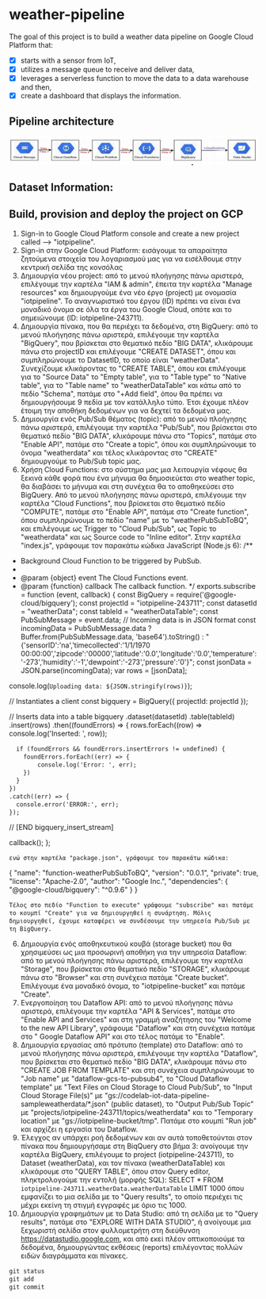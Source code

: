 # weather-pipeline

The goal of this project is to build a weather data pipeline on Google Cloud Platform that:
- [x] starts with a sensor from IoT, 
- [x] utilizes a message queue to receive and deliver data, 
- [x] leverages a serverless function to move the data to a data warehouse and then, 
- [x] create a dashboard that displays the information. 

## Pipeline architecture

![image](https://github.com/ioantsep/weather-pipeline/blob/master/pipeline.png)


## Dataset Information: 



## **Build, provision and deploy the project on GCP** ##
1. Sign-in to Google Cloud Platform console and create a new project called --> "iotpipeline".
1. Sign-in στην Google Cloud Platform: εισάγουμε τα απαραίτητα ζητούμενα στοιχεία του λογαριασμού μας για να εισέλθουμε στην κεντρική σελίδα της κονσόλας 
2. Δημιουργία νέου project: από το μενού πλοήγησης πάνω αριστερά, επιλέγουμε την καρτέλα "IAM & admin", έπειτα την καρτέλα "Manage resources" και δημιουργούμε ένα νέο έργο (project) με ονομασία "iotpipeline". Το αναγνωριστικό του έργου (ID) πρέπει να είναι ένα μοναδικό όνομα σε όλα τα έργα του Google Cloud, οπότε και το σημειώνουμε (ID: iotpipeline-243711).
3.	Δημιουργία πίνακα, που θα περιέχει τα δεδομένα, στη BigQuery: από το μενού πλοήγησης πάνω αριστερά, επιλέγουμε την καρτέλα "BigQuery", που βρίσκεται στο θεματικό πεδίο "BIG DATA", κλικάρουμε πάνω στο projectID και επιλέγουμε "CREATE DATASET", όπου και συμπληρώνουμε το DatasetID, το οποίο είναι "weatherData". Συνεχίζουμε κλικάροντας το "CREATE TABLE", όπου και επιλέγουμε για το "Source Data" το "Empty table", για το "Table type" το "Native table", για το "Table name" το "weatherDataTable" και κάτω από το πεδίο "Schema", πατάμε στο "+Add field", όπου θα πρέπει να δημιουργήσουμε 9 πεδία με τον κατάλληλο τύπο. Έτσι έχουμε πλέον έτοιμη την αποθήκη δεδομένων για να δεχτεί τα δεδομένα μας.
4.	Δημιουργία ενός Pub/Sub θέματος (topic): από το μενού πλοήγησης πάνω αριστερά, επιλέγουμε την καρτέλα "Pub/Sub", που βρίσκεται στο θεματικό πεδίο "BIG DATA", κλικάρουμε πάνω στο "Topics", πατάμε στο "Enable API", πατάμε στο "Create a topic", όπου και συμπληρώνουμε το όνομα "weatherdata" και τέλος κλικάροντας στο "CREATE" δημιουργούμε το Pub/Sub topic μας. 
5.	Χρήση Cloud Functions: στο σύστημα μας μια λειτουργία νέφους θα ξεκινά κάθε φορά που ένα μήνυμα θα δημοσιεύεται στο weather topic, θα διαβάσει το μήνυμα και στη συνέχεια θα το αποθηκεύσει στο BigQuery. Από το μενού πλοήγησης πάνω αριστερά, επιλέγουμε την καρτέλα "Cloud Functions", που βρίσκεται στο θεματικό πεδίο "COMPUTE", πατάμε στο "Enable API", πατάμε στο "Create function", όπου συμπληρώνουμε τo πεδίo "name" με το "weatherPubSubToBQ", και επιλέγουμε ως Trigger το "Cloud Pub/Sub", ως Topic το "weatherdata" και ως Source code το "Inline editor". Στην καρτέλα "index.js", γράφουμε τον παρακάτω κώδικα JavaScript (Node.js 6): 
/**
 * Background Cloud Function to be triggered by PubSub.
 *
 * @param {object} event The Cloud Functions event.
 * @param {function} callback The callback function.
 */
exports.subscribe = function (event, callback) {
  const BigQuery = require('@google-cloud/bigquery');
  const projectId = "iotpipeline-243711"; 
  const datasetId = "weatherData"; 
  const tableId = "weatherDataTable"; 
  const PubSubMessage = event.data;
  // Incoming data is in JSON format
  const incomingData = PubSubMessage.data ? Buffer.from(PubSubMessage.data, 'base64').toString() : "{'sensorID':'na','timecollected':'1/1/1970 00:00:00','zipcode':'00000','latitude':'0.0','longitude':'0.0','temperature':'-273','humidity':'-1','dewpoint':'-273','pressure':'0'}";
  const jsonData = JSON.parse(incomingData);
  var rows = [jsonData];

  console.log(`Uploading data: ${JSON.stringify(rows)}`);

  // Instantiates a client
  const bigquery = BigQuery({
    projectId: projectId
  });

  // Inserts data into a table
  bigquery
    .dataset(datasetId)
    .table(tableId)
    .insert(rows)
    .then((foundErrors) => {
      rows.forEach((row) => console.log('Inserted: ', row));

      if (foundErrors && foundErrors.insertErrors != undefined) {
        foundErrors.forEach((err) => {
            console.log('Error: ', err);
        })
      }
    })
    .catch((err) => {
      console.error('ERROR:', err);
    });
  // [END bigquery_insert_stream]


  callback();
}; 

	ενώ στην καρτέλα "package.json", γράφουμε τον παρακάτω κώδικα:

{
  "name": "function-weatherPubSubToBQ",
  "version": "0.0.1",
  "private": true,
  "license": "Apache-2.0",
  "author": "Google Inc.",
  "dependencies": {
    "@google-cloud/bigquery": "^0.9.6"
  }
}

	Τέλος στο πεδίο "Function to execute" γράφουμε "subscribe" και πατάμε το κουμπί "Create" για να δημιουργηθεί η συνάρτηση. Μόλις δημιουργηθεί, έχουμε καταφέρει να συνδέσουμε την υπηρεσία Pub/Sub με τη BigQuery. 
6.	Δημιουργία ενός αποθηκευτικού κουβά (storage bucket) που θα χρησιμεύσει ως μια προσωρινή αποθήκη για την υπηρεσία Dataflow: από το μενού πλοήγησης πάνω αριστερά, επιλέγουμε την καρτέλα "Storage", που βρίσκεται στο θεματικό πεδίο "STORAGE", κλικάρουμε πάνω στο "Browser" και στη συνέχεια πατάμε "Create bucket". Επιλέγουμε ένα μοναδικό όνομα, το "iotpipeline-bucket" και πατάμε "Create".
7.	Ενεργοποίηση του Dataflow API: από το μενού πλοήγησης πάνω αριστερά, επιλέγουμε την καρτέλα "API & Services", πατάμε στο "Enable API and Services" και στη γραμμή αναζήτησης του "Welcome to the new API Library", γράφουμε "Dataflow" και στη συνέχεια πατάμε στο " Google Dataflow API" και στο τέλος πατάμε το "Enable".
8.	Δημιουργία εργασίας από πρότυπο (template) στο Dataflow: από το μενού πλοήγησης πάνω αριστερά, επιλέγουμε την καρτέλα "Dataflow", που βρίσκεται στο θεματικό πεδίο "BIG DATA", κλικάρουμε πάνω στο "CREATE JOB FROM TEMPLATE" και στη συνέχεια συμπληρώνουμε το "Job name" με "dataflow-gcs-to-pubsub4", το "Cloud Dataflow template" με "Text Files on Cloud Storage to Cloud Pub/Sub", το "Input Cloud Storage File(s)" με "gs://codelab-iot-data-pipeline-sampleweatherdata/*.json" (public dataset), το "Output Pub/Sub Topic" με "projects/iotpipeline-243711/topics/weatherdata" και το "Temporary location" με "gs://iotpipeline-bucket/tmp". Πατάμε στο κουμπί "Run job" και αρχίζει η εργασία του Dataflow.
9.	Έλεγχος αν υπάρχει ροή δεδομένων και αν αυτά τοποθετούνται στον πίνακα που δημιουργήσαμε στη BiqQuery στο βήμα 3: ανοίγουμε την καρτέλα BigQuery, επιλέγουμε to project (iotpipeline-243711), το Dataset (weatherData), και τον πίνακα (weatherDataTable) και κλικάρουμε στο "QUERY TABLE", όπου στον Query editor, πληκτρολογούμε την εντολή (μορφής SQL): 			  SELECT * FROM `iotpipeline-243711.weatherData.weatherDataTable` LIMIT 1000										  όπου εμφανίζει το μια σελίδα με το "Query results", το οποίο περιέχει τις μέχρι εκείνη τη στιγμή εγγραφές με όριο τις 1000.
10.	Δημιουργία γραφημάτων με το Data Studio: από τη σελίδα με το "Query results", πατάμε στο "EXPLORE WITH DATA STUDIO", ή ανοίγουμε μια ξεχωριστή σελίδα στον φυλλομετρήτη στη διεύθυνση https://datastudio.google.com, και από εκεί πλέον οπτικοποιούμε τα δεδομένα, δημιουργώντας εκθέσεις (reports) επιλέγοντας πολλών ειδών διαγράμματα και πίνακες.



```
git status
git add
git commit
```
